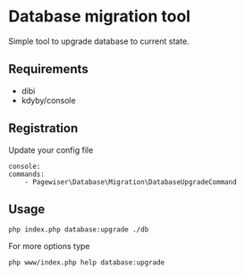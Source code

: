 # Database migration tool

Simple tool to upgrade database to current state.

## Requirements

* dibi
* kdyby/console

## Registration

Update your config file

    console:
    commands:
        - Pagewiser\Database\Migration\DatabaseUpgradeCommand

## Usage

    php index.php database:upgrade ./db

For more options type

    php www/index.php help database:upgrade
